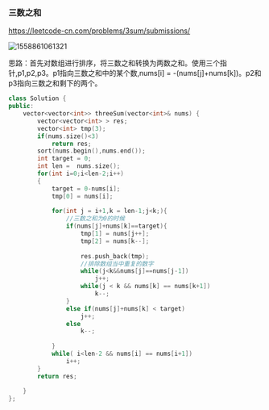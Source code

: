 ### 三数之和

<https://leetcode-cn.com/problems/3sum/submissions/>

![1558861061321](C:\Users\Administrator\AppData\Roaming\Typora\typora-user-images\1558861061321.png)

思路：首先对数组进行排序，将三数之和转换为两数之和。使用三个指针,p1,p2,p3。p1指向三数之和中的某个数,nums[i] = -(nums[j]+nums[k])。p2和p3指向三数之和剩下的两个。



```c++
class Solution {
public:
    vector<vector<int>> threeSum(vector<int>& nums) {
        vector<vector<int> > res;
        vector<int> tmp(3);
        if(nums.size()<3) 
            return res;
        sort(nums.begin(),nums.end());
        int target = 0;
        int len =  nums.size();
        for(int i=0;i<len-2;i++)
        {
            target = 0-nums[i];
            tmp[0] = nums[i];
            
            for(int j = i+1,k = len-1;j<k;){
                //三数之和为0的时候
                if(nums[j]+nums[k]==target){
                    tmp[1] = nums[j++];
                    tmp[2] = nums[k--];
                    
                    res.push_back(tmp);
                    //排除数组当中重复的数字
                    while(j<k&&nums[j]==nums[j-1])
                        j++;
                    while(j < k && nums[k] == nums[k+1])
                        k--;
                }
                else if(nums[j]+nums[k] < target)
                    j++;
                else
                    k--;
                
            }
            while( i<len-2 && nums[i] == nums[i+1])
                i++;
        }
        return res;
          
    }
};
```


